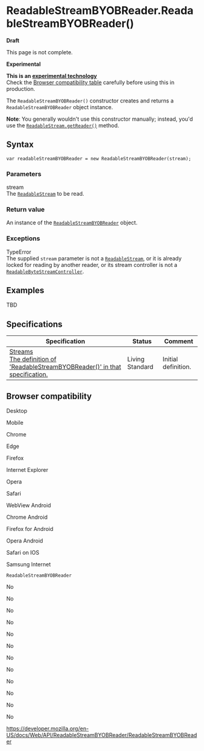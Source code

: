 ReadableStreamBYOBReader.ReadableStreamBYOBReader()
===================================================

**Draft**

This page is not complete.

**Experimental**

**This is an [experimental technology](https://developer.mozilla.org/en-US/docs/MDN/Guidelines/Conventions_definitions#experimental)**  
Check the [Browser compatibility table](#browser_compatibility) carefully before using this in production.

The `ReadableStreamBYOBReader()` constructor creates and returns a `ReadableStreamBYOBReader` object instance.

**Note**: You generally wouldn't use this constructor manually; instead, you'd use the [`ReadableStream.getReader()`](../readablestream/getreader) method.

Syntax
------

    var readableStreamBYOBReader = new ReadableStreamBYOBReader(stream);

### Parameters

stream  
The [`ReadableStream`](../readablestream) to be read.

### Return value

An instance of the [`ReadableStreamBYOBReader`](../readablestreambyobreader) object.

### Exceptions

TypeError  
The supplied `stream` parameter is not a [`ReadableStream`](../readablestream), or it is already locked for reading by another reader, or its stream controller is not a [`ReadableByteStreamController`](../readablebytestreamcontroller).

Examples
--------

TBD

Specifications
--------------

<table><thead><tr class="header"><th>Specification</th><th>Status</th><th>Comment</th></tr></thead><tbody><tr class="odd"><td><a href="https://streams.spec.whatwg.org/#byob-reader-constructor">Streams<br />
<span class="small">The definition of 'ReadableStreamBYOBReader()' in that specification.</span></a></td><td><span class="spec-living">Living Standard</span></td><td>Initial definition.</td></tr></tbody></table>

Browser compatibility
---------------------

Desktop

Mobile

Chrome

Edge

Firefox

Internet Explorer

Opera

Safari

WebView Android

Chrome Android

Firefox for Android

Opera Android

Safari on IOS

Samsung Internet

`ReadableStreamBYOBReader`

No

No

No

No

No

No

No

No

No

No

No

No

<a href="https://developer.mozilla.org/en-US/docs/Web/API/ReadableStreamBYOBReader/ReadableStreamBYOBReader" class="_attribution-link">https://developer.mozilla.org/en-US/docs/Web/API/ReadableStreamBYOBReader/ReadableStreamBYOBReader</a>
